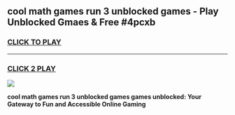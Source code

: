 
## cool math games run 3 unblocked games - Play Unblocked Gmaes & Free #4pcxb
<h3>
<a href="https://news.freeplayer.one?title=cool_math_games_run_3_unblocked_games&ref=03M">CLICK TO PLAY</a></h3>
<hr>

<h3>
<a href="https://news.freeplayer.one?title=cool_math_games_run_3_unblocked_games&ref=03M">CLICK 2 PLAY</a>
  
</h3>

<a href="https://news.freeplayer.one?title=cool_math_games_run_3_unblocked_games&ref=03M"><img src="https://clearcache.store/games.png"></a>


**cool math games run 3 unblocked games games unblocked: Your Gateway to Fun and Accessible Online Gaming**
